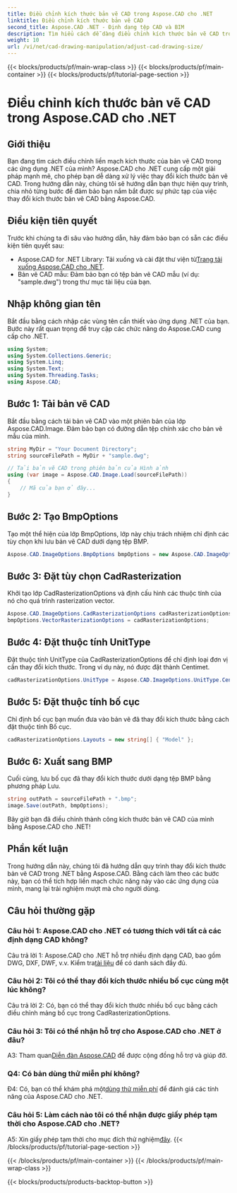 ```yaml
---
title: Điều chỉnh kích thước bản vẽ CAD trong Aspose.CAD cho .NET
linktitle: Điều chỉnh kích thước bản vẽ CAD
second_title: Aspose.CAD .NET - Định dạng tệp CAD và BIM
description: Tìm hiểu cách dễ dàng điều chỉnh kích thước bản vẽ CAD trong .NET bằng Aspose.CAD. Hãy làm theo hướng dẫn từng bước của chúng tôi để thay đổi kích thước liền mạch.
weight: 10
url: /vi/net/cad-drawing-manipulation/adjust-cad-drawing-size/
---
```


{{< blocks/products/pf/main-wrap-class >}}
{{< blocks/products/pf/main-container >}}
{{< blocks/products/pf/tutorial-page-section >}}

# Điều chỉnh kích thước bản vẽ CAD trong Aspose.CAD cho .NET

## Giới thiệu

Bạn đang tìm cách điều chỉnh liền mạch kích thước của bản vẽ CAD trong các ứng dụng .NET của mình? Aspose.CAD cho .NET cung cấp một giải pháp mạnh mẽ, cho phép bạn dễ dàng xử lý việc thay đổi kích thước bản vẽ CAD. Trong hướng dẫn này, chúng tôi sẽ hướng dẫn bạn thực hiện quy trình, chia nhỏ từng bước để đảm bảo bạn nắm bắt được sự phức tạp của việc thay đổi kích thước bản vẽ CAD bằng Aspose.CAD.

## Điều kiện tiên quyết

Trước khi chúng ta đi sâu vào hướng dẫn, hãy đảm bảo bạn có sẵn các điều kiện tiên quyết sau:

- Aspose.CAD for .NET Library: Tải xuống và cài đặt thư viện từ[Trang tải xuống Aspose.CAD cho .NET](https://releases.aspose.com/cad/net/).
- Bản vẽ CAD mẫu: Đảm bảo bạn có tệp bản vẽ CAD mẫu (ví dụ: "sample.dwg") trong thư mục tài liệu của bạn.

## Nhập không gian tên

Bắt đầu bằng cách nhập các vùng tên cần thiết vào ứng dụng .NET của bạn. Bước này rất quan trọng để truy cập các chức năng do Aspose.CAD cung cấp cho .NET.

```csharp
using System;
using System.Collections.Generic;
using System.Linq;
using System.Text;
using System.Threading.Tasks;
using Aspose.CAD;
```

## Bước 1: Tải bản vẽ CAD

Bắt đầu bằng cách tải bản vẽ CAD vào một phiên bản của lớp Aspose.CAD.Image. Đảm bảo bạn có đường dẫn tệp chính xác cho bản vẽ mẫu của mình.

```csharp
string MyDir = "Your Document Directory";
string sourceFilePath = MyDir + "sample.dwg";

// Tải bản vẽ CAD trong phiên bản của Hình ảnh
using (var image = Aspose.CAD.Image.Load(sourceFilePath))
{
    // Mã của bạn ở đây...
}
```

## Bước 2: Tạo BmpOptions

Tạo một thể hiện của lớp BmpOptions, lớp này chịu trách nhiệm chỉ định các tùy chọn khi lưu bản vẽ CAD dưới dạng tệp BMP.

```csharp
Aspose.CAD.ImageOptions.BmpOptions bmpOptions = new Aspose.CAD.ImageOptions.BmpOptions();
```

## Bước 3: Đặt tùy chọn CadRasterization

Khởi tạo lớp CadRasterizationOptions và định cấu hình các thuộc tính của nó cho quá trình rasterization vector.

```csharp
Aspose.CAD.ImageOptions.CadRasterizationOptions cadRasterizationOptions = new Aspose.CAD.ImageOptions.CadRasterizationOptions();
bmpOptions.VectorRasterizationOptions = cadRasterizationOptions;
```

## Bước 4: Đặt thuộc tính UnitType

Đặt thuộc tính UnitType của CadRasterizationOptions để chỉ định loại đơn vị cần thay đổi kích thước. Trong ví dụ này, nó được đặt thành Centimet.

```csharp
cadRasterizationOptions.UnitType = Aspose.CAD.ImageOptions.UnitType.Centimeter;
```

## Bước 5: Đặt thuộc tính bố cục

Chỉ định bố cục bạn muốn đưa vào bản vẽ đã thay đổi kích thước bằng cách đặt thuộc tính Bố cục.

```csharp
cadRasterizationOptions.Layouts = new string[] { "Model" };
```

## Bước 6: Xuất sang BMP

Cuối cùng, lưu bố cục đã thay đổi kích thước dưới dạng tệp BMP bằng phương pháp Lưu.

```csharp
string outPath = sourceFilePath + ".bmp";
image.Save(outPath, bmpOptions);
```

Bây giờ bạn đã điều chỉnh thành công kích thước bản vẽ CAD của mình bằng Aspose.CAD cho .NET!

## Phần kết luận

Trong hướng dẫn này, chúng tôi đã hướng dẫn quy trình thay đổi kích thước bản vẽ CAD trong .NET bằng Aspose.CAD. Bằng cách làm theo các bước này, bạn có thể tích hợp liền mạch chức năng này vào các ứng dụng của mình, mang lại trải nghiệm mượt mà cho người dùng.

## Câu hỏi thường gặp

### Câu hỏi 1: Aspose.CAD cho .NET có tương thích với tất cả các định dạng CAD không?

 Câu trả lời 1: Aspose.CAD cho .NET hỗ trợ nhiều định dạng CAD, bao gồm DWG, DXF, DWF, v.v. Kiểm tra[tài liệu](https://reference.aspose.com/cad/net/) để có danh sách đầy đủ.

### Câu hỏi 2: Tôi có thể thay đổi kích thước nhiều bố cục cùng một lúc không?

Câu trả lời 2: Có, bạn có thể thay đổi kích thước nhiều bố cục bằng cách điều chỉnh mảng bố cục trong CadRasterizationOptions.

### Câu hỏi 3: Tôi có thể nhận hỗ trợ cho Aspose.CAD cho .NET ở đâu?

 A3: Tham quan[Diễn đàn Aspose.CAD](https://forum.aspose.com/c/cad/19) để được cộng đồng hỗ trợ và giúp đỡ.

### Q4: Có bản dùng thử miễn phí không?

 Đ4: Có, bạn có thể khám phá một[dùng thử miễn phí](https://releases.aspose.com/) để đánh giá các tính năng của Aspose.CAD cho .NET.

### Câu hỏi 5: Làm cách nào tôi có thể nhận được giấy phép tạm thời cho Aspose.CAD cho .NET?

 A5: Xin giấy phép tạm thời cho mục đích thử nghiệm[đây](https://purchase.aspose.com/temporary-license/).
{{< /blocks/products/pf/tutorial-page-section >}}

{{< /blocks/products/pf/main-container >}}
{{< /blocks/products/pf/main-wrap-class >}}

{{< blocks/products/products-backtop-button >}}
